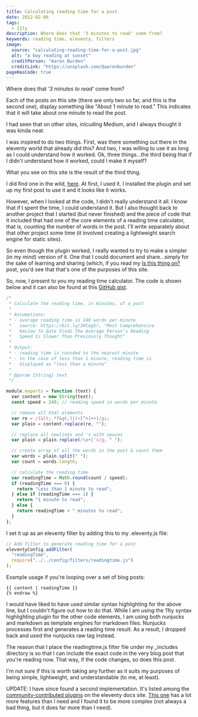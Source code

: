 ```yaml
---
title: Calculating reading time for a post
date: 2022-02-06
tags:
  - 11ty
description: Where does that '3 minutes to read' come from?
keywords: reading time, eleventy, filters
image:
  source: "calculating-reading-time-for-a-post.jpg"
  alt: "a boy reading at sunset"
  creditPerson: "Aaron Burden"
  creditLink: "https://unsplash.com/@aaronburden"
pageHasCode: true
---
```


Where does that _'3 minutes to read'_ come from?

Each of the posts on this site (there are only two so far, and this is the second one), display something like "About 1 minute to read." This indicates that it will take about one minute to read the post.

I had seen that on other sites, inlcuding Medium, and I always thought it was kinda neat.

I was inspired to do two things. First, was there something out there in the eleventy world that already did this? And two, I was willing to use it as long as I could understand how it worked. Ok, three things...the third being that if I didn't understand how it worked, could I make it myself?

What you see on this site is the result of the third thing.

I did find one in the wild, [here](https://github.com/johanbrook/eleventy-plugin-reading-time). At first, I used it. I installed the plugin and set up my first post to use it and it looks like it works.

However, when I looked at the code, I didn't really understand it all. I know that if I spent the time, I could understand it. But I also thought back to another project that I started (but never finished) and the piece of code that it included that had one of the core elements of a reading time calculator, that is, counting the number of words in the post. I'll write separately about that other project some time (it involved creating a lightweight search engine for static sites).

So even though the plugin worked, I really wanted to try to make a simpler (in my mind) version of it. One that I could document and share...simply for the sake of learning and sharing (which, if you read my [Is this thing on?](https://www.bobmonsour.com/posts/is-this-thing-on/) post, you'd see that that's one of the purposes of this site.

So, now, I present to you my reading time calculator. The code is shown below and it can also be found at this [GitHub gist](https://gist.github.com/bobmonsour/53ea41c50bec94be394a9314858dad1d).

```js
/*
 * Calculate the reading time, in minutes, of a post
 *
 * Assumptions:
 * - average reading time is 240 words per minute
 *   source: https://bit.ly/3HCogSr, "Most Comprehensive
 *   Review To Date Finds The Average Person’s Reading
 *   Speed Is Slower Than Previously Thought"
 *
 * Output:
 * - reading time is rounded to the nearest minute
 * - in the case of less than 1 minute, reading time is
 *   displayed as "less than a minute"
 *
 * @param {String} text
 */

module.exports = function (text) {
  var content = new String(text);
  const speed = 240; // reading speed in words per minute

  // remove all html elements
  var re = /(&lt;.*?&gt;)|(<[^>]+>)/gi;
  var plain = content.replace(re, "");

  // replace all newlines and 's with spaces
  var plain = plain.replace(/\s+|'s/g, " ");

  // create array of all the words in the post & count them
  var words = plain.split(" ");
  var count = words.length;

  // calculate the reading time
  var readingTime = Math.round(count / speed);
  if (readingTime === 0) {
    return "Less than 1 minute to read";
  } else if (readingTime === 1) {
    return "1 minute to read";
  } else {
    return readingTime + " minutes to read";
  }
};
```

I set it up as an eleventy filter by adding this to my .eleventy.js file:

```js
// Add filter to generate reading time for a post
eleventyConfig.addFilter(
  "readingTime",
  require("../../config/filters/readingtime.js")
);
```

Example usage if you're looping over a set of blog posts:

```jinja2 {% raw %}
{{ content | readingTime }}
{% endraw %}
```

<p class="strikethrough">I would have liked to have used similar syntax highlighting for the above line, but I couldn't figure out how to do that. While I am using the 11ty syntax highlighting plugin for the other code elements, I am using both nunjucks and markdown as template engines for markdown files. Nunjucks processes first and generates a reading time result. As a result, I dropped back and used the nunjucks raw tag instead.</p>

The reason that I place the readingtime.js filter file under my \_includes directory is so that I can include the exact code in the very blog post that you're reading now. That way, if the code changes, so does this post.

I'm not sure if this is worth taking any further as it suits my purposes of being simple, lightweight, and understandable (to me, at least).

UPDATE: I have since found a second implementation. It's listed among the [community-contributed plugins](https://www.11ty.dev/docs/plugins/) on the eleventy docs site. [This one](https://github.com/JKC-Codes/eleventy-plugin-time-to-read) has a lot more features than I need and I found it to be more complex (not always a bad thing, but it does far more than I need).
